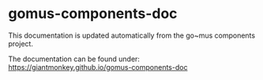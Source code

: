 # gomus-components-doc

This documentation is updated automatically from the go~mus components project.

The documentation can be found under: https://giantmonkey.github.io/gomus-components-doc
